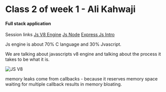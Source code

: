 # Class 2 of week 1 - Ali Kahwaji

#### Full stack application

Session links
[Js V8 Engine](https://des501.notion.site/V8-JavaScript-Engine-eb02661990fd45f18531884b7ecf0f30)
[Js Node](https://des501.notion.site/Introduction-to-Node-3878674bda9c44f09a131c222e7b4e90)
[Express Js Intro](https://des501.notion.site/Introduction-to-Express-js-367d0e0c1fb54d029e437d799e862043)

Js engine is about 70% C language and 30% Jvascript.

We are talking about javascripts v8 engine and talking about the process it takes to be what it is.

![JS V8](https://des501.notion.site/image/https%3A%2F%2Fs3-us-west-2.amazonaws.com%2Fsecure.notion-static.com%2F9956acd7-f69f-4bfe-b71d-50baf6ab0b77%2FUntitled.png?table=block&id=017966b5-9701-4e14-a8ee-a9cce38c23d1&spaceId=62744ba8-9f44-446e-913d-67d75f3437df&width=2000&userId=&cache=v2)

memory leaks come from callbacks - because it reserves memory space waiting for multiple callback results in memory bloating.
